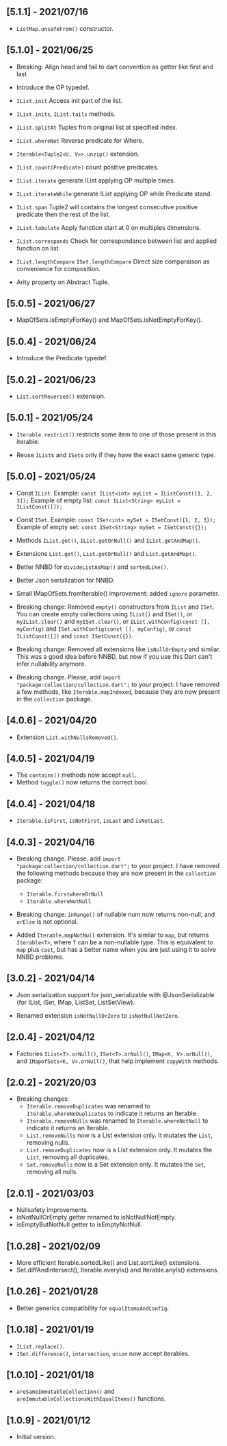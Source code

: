 ## [5.1.1] - 2021/07/16

* `ListMap.unsafeFrom()` constructor.

## [5.1.0] - 2021/06/25

* Breaking: Align head and tail to dart convention as getter like first and last

* Introduce the OP typedef.
  
* `IList.init` Access init part of the list. 
  
* `IList.inits`, `IList.tails` methods.

* `IList.splitAt` Tuples from original list at specified index.
  
* `IList.whereNot` Reverse predicate for Where.

* `Iterable<Tuple2<U, V>>.unzip()` extension.

* `IList.count(Predicate)` count positive predicates.

* `IList.iterate` generate IList applying OP multiple times.
  
* `IList.iterateWhile` generate IList applying OP while Predicate stand.

* `IList.span` Tuple2 will contains the longest consecutive positive predicate then the rest of the list.

* `IList.tabulate` Apply function start at 0 on multiples dimensions.
  
* `IList.corresponds` Check for correspondance between list and applied function on list.
  
* `IList.lengthCompare` `ISet.lengthCompare` Direct size comparaison as convenience for composition.

* Arity property on Abstract Tuple.

## [5.0.5] - 2021/06/27

* MapOfSets.isEmptyForKey() and MapOfSets.isNotEmptyForKey().

## [5.0.4] - 2021/06/24

* Introduce the Predicate typedef.

## [5.0.2] - 2021/06/23

* `List.sortReversed()` extension.

## [5.0.1] - 2021/05/24

* `Iterable.restrict()` restricts some item to one of those present in this iterable.

* Reuse `IList`s and `ISet`s only if they have the exact same generic type.

## [5.0.0] - 2021/05/24

* Const `IList`. Example: `const IList<int> myList = IListConst([1, 2, 3]);`
  Example of empty list: `const IList<String> myList = IListConst([]);`

* Const `ISet`. Example: `const ISet<int> mySet = ISetConst({1, 2, 3});`
  Example of empty set: `const ISet<String> mySet = ISetConst({});`

* Methods `IList.get()`, `IList.getOrNull()` and `IList.getAndMap()`.

* Extensions `List.get()`, `List.getOrNull()` and `List.getAndMap()`.

* Better NNBD for `divideListAsMap()` and `sortedLike()`.

* Better Json serialization for NNBD.

* Small IMapOfSets.fromIterable() improvement: added `ignore` parameter.

* Breaking change: Removed `empty()` constructors from `IList` and `ISet`. You can create empty
  collections using `IList()` and `ISet()`, or `myIList.clear()` and `myISet.clear()`, or
  `IList.withConfig(const [], myConfig)` and `ISet.withConfig(const [], myConfig)`, or
  `const IListConst([])` and `const ISetConst({})`.

* Breaking change: Removed all extensions like `isNullOrEmpty` and similar. This was a good idea
  before NNBD, but now if you use this Dart can't infer nullability anymore.

* Breaking change. Please, add `import "package:collection/collection.dart";` to your project. I
  have removed a few methods, like `Iterable.mapIndexed`, because they are now present in the
  `collection` package.

## [4.0.6] - 2021/04/20

* Extension `List.withNullsRemoved()`.

## [4.0.5] - 2021/04/19

* The `contains()` methods now accept `null`.
* Method `toggle()` now returns the correct bool.

## [4.0.4] - 2021/04/18

* `Iterable.isFirst`, `isNotFirst`, `isLast` and `isNotLast`.

## [4.0.3] - 2021/04/16

* Breaking change. Please, add `import "package:collection/collection.dart";` to your project. I
  have removed the following methods because they are now present in the `collection` package:
    * `Iterable.firstwhereOrNull`
    * `Iterable.whereNotNull`

* Breaking change: `inRange()` of nullable num now returns non-null, and `orElse` is not optional.

* Added `Iterable.mapNotNull` extension. It's similar to `map`, but returns `Iterable<T>`, where `T`
  can be a non-nullable type. This is equivalent to `map` plus `cast`, but has a better name when
  you are just using it to solve NNBD problems.

## [3.0.2] - 2021/04/14

* Json serialization support for json_serializable with @JsonSerializable
  (for IList, ISet, IMap, ListSet, ListSetView).

* Renamed extension `isNotNullOrZero` to `isNotNullNotZero`.

## [2.0.4] - 2021/04/12

* Factories `IList<T>.orNull()`, `ISet<T>.orNull()`, `IMap<K, V>.orNull()`,
  and `IMapofSets<K, V>.orNull()`, that help implement `copyWith` methods.

## [2.0.2] - 2021/20/03

* Breaking changes:
    - `Iterable.removeDuplicates` was renamed to `Iterable.whereNoDuplicates` to indicate it returns
      an Iterable.
    - `Iterable.removeNulls` was renamed to `Iterable.whereNotNull` to indicate it returns an
      Iterable.
    - `List.removeNulls` now is a List extension only. It mutates the `List`, removing nulls.
    - `List.removeDuplicates` now is a List extension only. It mutates the `List`, removing all
      duplicates.
    - `Set.removeNulls` now is a Set extension only. It mutates the `Set`, removing all nulls.

## [2.0.1] - 2021/03/03

* Nullsafety improvements.
* isNotNullOrEmpty getter renamed to isNotNullNotEmpty.
* isEmptyButNotNull getter to isEmptyNotNull.

## [1.0.28] - 2021/02/09

* More efficient Iterable.sortedLike() and List.sortLike() extensions.
* Set.diffAndIntersect(), Iterable.everyIs() and Iterable.anyIs() extensions.

## [1.0.26] - 2021/01/28

* Better generics compatibility for `equalItemsAndConfig`.

## [1.0.18] - 2021/01/19

* `IList.replace()`.
* `ISet.difference()`, `intersection`, `union` now accept iterables.

## [1.0.10] - 2021/01/18

* `areSameImmutableCollection()` and `areImmutableCollectionsWithEqualItems()` functions.

## [1.0.9] - 2021/01/12

* Initial version.



